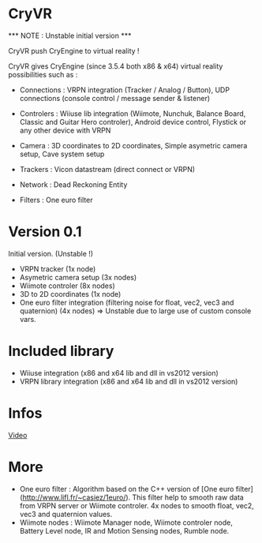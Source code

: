 CryVR
=====

*** NOTE : Unstable initial version ***

CryVR push CryEngine to virtual reality !

CryVR gives CryEngine (since 3.5.4 both x86 & x64) virtual reality possibilities such as :
  
  * Connections : VRPN integration (Tracker / Analog / Button), UDP connections (console control / message sender & listener)
  
  * Controlers : Wiiuse lib integration (Wiimote, Nunchuk, Balance Board, Classic and Guitar Hero controler), Android device control, Flystick or any other device with VRPN
      
  * Camera : 3D coordinates to 2D coordinates, Simple asymetric camera setup, Cave system setup
  
  * Trackers : Vicon datastream (direct connect or VRPN)
      
  * Network : Dead Reckoning Entity 
  
  * Filters : One euro filter

Version 0.1
======================

Initial version. (Unstable !)


- VRPN tracker (1x node)
- Asymetric camera setup (3x nodes)
- Wiimote controler (8x nodes)
- 3D to 2D coordinates (1x node)
- One euro filter integration (filtering noise for float, vec2, vec3 and quaternion) (4x nodes) => Unstable due to large use of custom console vars.


Included library
================
- Wiiuse integration (x86 and x64 lib and dll in vs2012 version)
- VRPN library integration (x86 and x64 lib and dll in vs2012 version)


Infos
======

[Video](http://www.youtube.com/watch?v=0e7RbiY0b60)


More
====

- One euro filter : Algorithm based on the C++ version of [One euro filter] (http://www.lifl.fr/~casiez/1euro/). This filter help to smooth raw data from VRPN server or Wiimote controler. 4x nodes to smooth float, vec2, vec3 and quaternion values.
- Wiimote nodes :  Wiimote Manager node, Wiimote controler node, Battery Level node, IR and Motion Sensing nodes, Rumble node.





